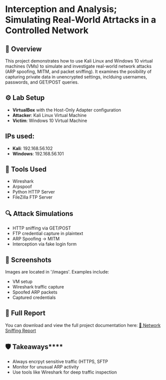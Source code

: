 # Interception and Analysis; Simulating Real-World Atrtacks in a Controlled Network

## 🧪 Overview

This project demonstrates how to use Kali Linux and Windows 10 virtual machines (VMs) to simulate and investigate real-world network attacks (ARP spoofing, MITM, and packet sniffing). It examines the posibility of capturing private data in unencrypted settings, inclduing usernames, passwords, and GET/POST queries.

## ⚙️ Lab Setup

- **VirtualBox** with the Host-Only Adapter configuration
- **Attacker**: Kali Linux Virtual Machine
- **Victim**: Windows 10 Virtual Machine
## IPs used:
- **Kali**: 192.168.56.102
- **Windows**: 192.168.56.101   

## 🔧 Tools Used

- Wireshark
- Arpspoof
- Python HTTP Server
- FileZilla FTP Server

## 🔍 Attack Simulations

- HTTP sniffing via GET/POST
- FTP credential capture in plaintext
- ARP Spoofing -> MITM
- Interception via fake login form

## 📸 Screenshots

Images are located in '/images'. Examples include:

- VM setup 
- Wireshark traffic capture 
- Spoofed ARP packets
- Captured credentials

## 📄 Full Report

You can download and view the full project documentation here:
[📄 Network Sniffing Report](./Network_Sniffing_Report.pdf)




## 🛡️ Takeaways****

- Always encrpyt sensitive traffic (HTTPS, SFTP
- Monitor for unusual ARP activity
- Use tools like Wireshark for deep traffic inspection
